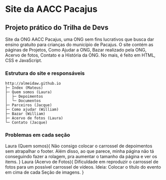 # Site da AACC Pacajus
## Projeto prático do Trilha de Devs

Site da ONG AACC Pacajus, uma ONG sem fins lucrativos que busca dar ensino 
gratuito para crianças do município de Pacajus.
O site contém as páginas de Projetos, Como Ajudar a ONG, Bazar realizado pela ONG, Acervo de fotos, Contato e a História da ONG. 
No mais, é feito em HTML, CSS e JavaScript. 

### Estrutura do site e responsáveis

```
http://almeidaw.github.io
├─ Index (Mateus)
├─ Quem somos (Laura)
│  ├─ Depoimentos
│  └─ Documentos
├─ Parceiros (Jacque)
├─ Como ajudar (William)
├─ Bazar (William)
├─ Acervo de fotos (Laura)
└─ Contato (Jacque)
```
### Problemas em cada seção
Laura (Quem somos){
    Não consigo colocar o carrossel de depoimentos sem atrapalhar o footer. Além disso, ao que parece, minha página não tá conseguindo fazer a rolagem, pra aumentar o tamanho da página e ver os items.
}
Laura (Acervo de Fotos){
    Dificuldade em reproduzir o carrossel de fotos para um possível carrossel de vídeos. Ideia: Colocar o título do evento em cima de cada Seção de imagens. 
}
